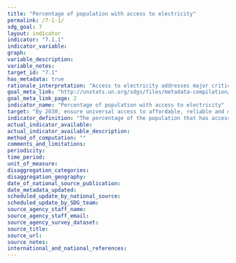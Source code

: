 ```yaml
---
title: "Percentage of population with access to electricity"
permalink: /7-1-1/
sdg_goal: 7
layout: indicator
indicator: "7.1.1"
indicator_variable: 
graph: 
variable_description: 
variable_notes: 
target_id: "7.1"
has_metadata: true
rationale_interpretation: "Access to electricity addresses major critical issues in all the dimensions of sustainable development. The target has a wide range of social and economic impacts, including facilitating development of household-based income generating activities and lightening the burden of household tasks."
goal_meta_link: "http://unstats.un.org/sdgs/files/metadata-compilation/Metadata-Goal-7.pdf"
goal_meta_link_page: 2
indicator_name: "Percentage of population with access to electricity"
target: "By 2030, ensure universal access to affordable, reliable and modern energy services."
indicator_definition: "The percentage of the population that has access to electricity, based on national household surveys. Given the low frequency and the regional distribution of some surveys, a number of countries have gaps in available data. To develop the historical evolution and starting point of electrification rates, a simple modeling approach was adopted to fill in the missing data points - around 1990, 2000, 2010 and 2012. This modeling approach allowed the estimation of electrification rates for 212 countries over these time periods. The SE4ALL Global Tracking Framework Report (2013) referenced below provides more details on the suggested methodology for tracking access to energy (Chapter 2, Section 1, page 82-87)."
actual_indicator_available: 
actual_indicator_available_description: 
method_of_computation: ""
comments_and_limitations: 
periodicity: 
time_period: 
unit_of_measure: 
disaggregation_categories: 
disaggregation_geography: 
date_of_national_source_publication: 
date_metadata_updated: 
scheduled_update_by_national_source: 
scheduled_update_by_SDG_team: 
source_agency_staff_name: 
source_agency_staff_email: 
source_agency_survey_dataset: 
source_title: 
source_url: 
source_notes: 
international_and_national_references: 
---
```


